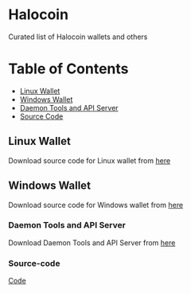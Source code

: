 # Halocoin

Curated list of Halocoin wallets and others

# Table of Contents

- [Linux Wallet](#linux-wallet)
- [Windows Wallet](#windows-wallet)
- [Daemon Tools and API Server](#daemon-tools-and-api-server)
- [Source Code](#source-code)

## Linux Wallet

Download source code for Linux wallet from <a href="docs/linux-wallet/halocoin-qt-linux.tar.gz" download> here </a>

## Windows Wallet

Download source code for Windows wallet from <a href="docs/windows-wallet/halocoin-qt-windows.zip" download> here </a>

### Daemon Tools and API Server

Download Daemon Tools and API Server from <a href="docs/daemon-tools-and-api-server/daemon-tools-and-api-server.tar.gz" download> here </a>

### Source-code

<a href="https://github.com/haloservices/haloservices-source">Code</a>
